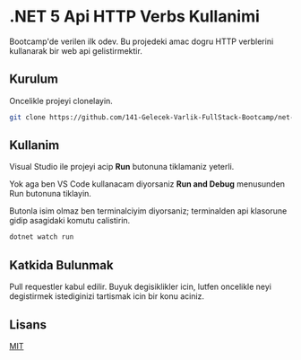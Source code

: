 # .NET 5 Api HTTP Verbs Kullanimi

Bootcamp'de verilen ilk odev. Bu projedeki amac dogru HTTP verblerini kullanarak bir web api gelistirmektir.

## Kurulum

Oncelikle projeyi clonelayin.

```bash
git clone https://github.com/141-Gelecek-Varlik-FullStack-Bootcamp/net-5-api-httpverbs-kullanimi-emirxmertoglu.git
```

## Kullanim

Visual Studio ile projeyi acip **Run** butonuna tiklamaniz yeterli.

Yok aga ben VS Code kullanacam diyorsaniz **Run and Debug** menusunden Run butonuna tiklayin.

Butonla isim olmaz ben terminalciyim diyorsaniz; terminalden api klasorune gidip asagidaki komutu calistirin. 

```bash
dotnet watch run
```

## Katkida Bulunmak

Pull requestler kabul edilir. Buyuk degisiklikler icin, lutfen oncelikle neyi degistirmek istediginizi tartismak icin bir konu aciniz.

## Lisans
[MIT](https://choosealicense.com/licenses/mit/)
